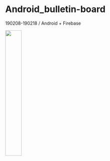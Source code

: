 # Android_bulletin-board
190208-190218 / Android + Firebase

<img src="https://user-images.githubusercontent.com/38582562/58403617-1d85b200-809e-11e9-8c10-f71de521ec39.gif" width="32%">
